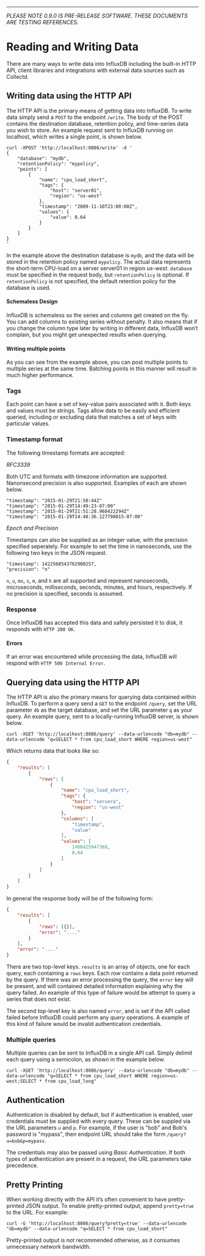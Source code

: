 ---
_PLEASE NOTE 0.9.0 IS PRE-RELEASE SOFTWARE. THESE DOCUMENTS ARE TESTING REFERENCES_.

# Reading and Writing Data
There are many ways to write data into InfluxDB including the built-in HTTP API, client libraries and integrations with external data sources such as Collectd.

## Writing data using the HTTP API
The HTTP API is the primary means of getting data into InfluxDB. To write data simply send a `POST` to the endpoint `/write`. The body of the POST contains the destination database, retention policy, and time-series data you wish to store. An example request sent to InfluxDB running on localhost, which writes a single point, is shown below.

```
curl -XPOST 'http://localhost:8086/write' -d '
{
    "database": "mydb",
    "retentionPolicy": "mypolicy",
    "points": [
        {
            "name": "cpu_load_short",
            "tags": {
                "host": "server01",
                "region": "us-west"
            },
            "timestamp": "2009-11-10T23:00:00Z",
            "values": {
                "value": 0.64
            }
        }
    ]
}
'
```
In the example above the destination database is `mydb`, and the data will be stored in the retention policy named `mypolicy`. The actual data represents the short-term CPU-load on a server server01 in region _us-west_. `database` must be specified in the request body, but `retentionPolicy` is optional. If `retentionPolicy` is not specified, the default retention policy for the database is used.

#### Schemaless Design
InfluxDB is schemaless so the series and columns get created on the fly. You can add columns to existing series without penalty. It also means that if you change the column type later by writing in different data, InfluxDB won’t complain, but you might get unexpected results when querying.

#### Writing multiple points
As you can see from the example above, you can post multiple points to multiple series at the same time. Batching points in this manner will result in much higher performance.

### Tags
Each point can have a set of key-value pairs associated with it. Both keys and values must be strings. Tags allow data to be easily and efficient queried, including or excluding data that matches a set of keys with particular values.

### Timestamp format
The following timestamp formats are accepted:

_RFC3339_

Both UTC and formats with timezone information are supported. Nanonsecond precision is also supported. Examples of each are shown below.

```
"timestamp": "2015-01-29T21:50:44Z"
"timestamp": "2015-01-29T14:49:23-07:00"
"timestamp": "2015-01-29T21:51:28.968422294Z"
"timestamp": "2015-01-29T14:48:36.127798015-07:00"
```

_Epoch and Precision_

Timestamps can also be supplied as an integer value, with the precision specified seperately. For example to set the time in nanoseconds, use the following two keys in the JSON request.

```
"timestamp": 1422568543702900257,
"precision": "n"
```

`n`, `u`, `ms`, `s`, `m`, and `h` are all supported and represent nanoseconds, microseconds, milliseconds, seconds, minutes, and hours, respectively. If no precision is specified, seconds is assumed.

### Response
Once InfluxDB has accepted this data and safely persisted it to disk, it responds with `HTTP 200 OK`.

#### Errors
If an error was encountered while processing the data, InfluxDB will respond with `HTTP 500 Internal Error`.

## Querying data using the HTTP API
The HTTP API is also the primary means for querying data contained within InfluxDB. To perform a query send a `GET` to the endpoint `/query`, set the URL parameter `db` as the target database, and set the URL parameter `q` as your query. An example query, sent to a locally-running InfluxDB server, is shown below.

```
curl -XGET 'http://localhost:8086/query' --data-urlencode "db=mydb" --data-urlencode "q=SELECT * from cpu_load_short WHERE region=us-west"
```

Which returns data that looks like so:

```json
{
    "results": [
        {
            "rows": [
                {
                    "name": "cpu_load_short",
                    "tags": {
                        "host": "servera",
                        "region": "us-west"
                    },
                    "columns": [
                        "timestamp",
                        "value"
                    ],
                    "values": [
                        1400425947368,
                        0.64
                    ]
                }
            ]
        }
    ]
}
```

In general the response body will be of the following form:

```json
{
    "results": [
        {
            "rows": [{}],
            "error": "...."
        }
    ],
    "error": "...."
}
```

There are two top-level keys. `results` is an array of objects, one for each query, each containing a `rows` keys. Each _row_ contains a data point returned by the query. If there was an error processing the query, the `error` key will be present, and will contained detailed information explaining why the query failed. An example of this type of failure would be attempt to query a series that does not exist.

The second top-level key is also named `error`, and is set if the API called failed before InfluxDB could perform any *query* operations. A example of this kind of failure would be invalid authentication credentials.

### Multiple queries

Multiple queries can be sent to InfluxDB in a single API call. Simply delimit each query using a semicolon, as shown in the example below.

```
curl -XGET 'http://localhost:8086/query' --data-urlencode "db=mydb" --data-urlencode "q=SELECT * from cpu_load_short WHERE region=us-west;SELECT * from cpu_load_long"
```

## Authentication
Authentication is disabled by default, but if authentication is enabled, user credentials must be supplied with every query. These can be suppled via the URL parameters `u` and `p`. For example, if the  user is "bob" and Bob's password is "mypass", then endpoint URL should take the form `/query?u=bob&p=mypass`.

The credentials may also be passed using _Basic Authentication_. If both types of authentication are present in a request, the URL parameters take precedence.

## Pretty Printing
When working directly with the API it’s often convenient to have pretty-printed JSON output. To enable pretty-printed output, append `pretty=true` to the URL. For example:

```
curl -G 'http://localhost:8086/query?pretty=true' --data-urlencode "db=mydb" --data-urlencode "q=SELECT * from cpu_load_short"
```

Pretty-printed output is not recommended otherwise, as it consumes unnecessary network bandwidth.
